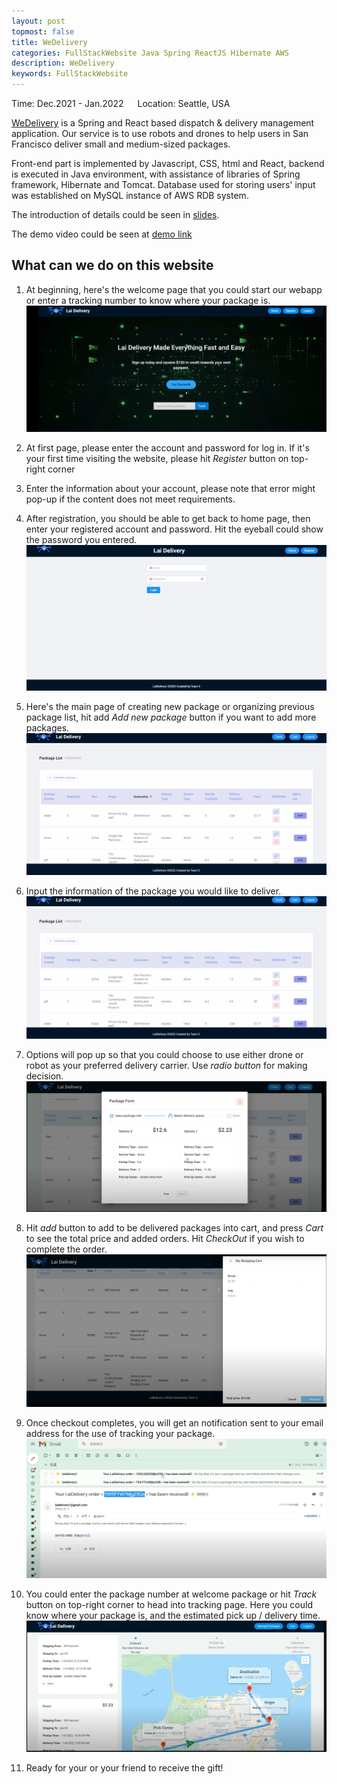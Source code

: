 ```yaml
---
layout: post
topmost: false
title: WeDelivery
categories: FullStackWebsite Java Spring ReactJS Hibernate AWS
description: WeDelivery
keywords: FullStackWebsite
---
```


Time: Dec.2021 - Jan.2022 &emsp; Location: Seattle, USA

[WeDelivery](https://github.com/Leluth/WeDelivery) is a Spring and React based dispatch & delivery management application. Our service is to use robots and drones to help users in San Francisco deliver small and medium-sized packages.

Front-end part is implemented by Javascript, CSS, html and React, backend is executed in Java environment, with assistance of libraries of Spring framework, Hibernate and Tomcat. Database used for storing users' input was established on MySQL instance of AWS RDB system.

The introduction of details could be seen in [slides](https://github.com/Leluth/WeDelivery/blob/main/images/LaiDelivery%201.0%20Demo.pdf).

The demo video could be seen at [demo link](https://www.youtube.com/watch?time_continue=1&v=04vbk0RKcxw&feature=emb_title)

## What can we do on this website
1. At beginning, here's the welcome page that you could start our webapp or enter a tracking number to know where your package is.![welcome](/images/posts/java/wedelivery-welcome.png)

2. At first page, please enter the account and password for log in. If it's your first time visiting the website, please hit *Register* button on top-right corner

2. Enter the information about your account, please note that error might pop-up if the content does not meet requirements.

3. After registration, you should be able to get back to home page, then enter your registered account and password. Hit the eyeball could show the password you entered.
![register&login](/images/posts/java/wedelivery-login.gif)

4. Here's the main page of creating new package or organizing previous package list, hit add *Add new package* button if you want to add more packages.
![packagelist](/images/posts/java/wedelivery-packagelist.gif)

5. Input the information of the package you would like to deliver.
![packageinput](/images/posts/java/wedelivery-package_input.gif)

6. Options will pop up so that you could choose to use either drone or robot as your preferred delivery carrier. Use *radio button* for making decision.
![options](/images/posts/java/wedelivery-options.png)

7. Hit *add* button to add to be delivered packages into cart, and press *Cart* to see the total price and added orders. Hit *CheckOut* if you wish to complete the order.
![checkout](/images/posts/java/wedelivery-checkout.png)

8. Once checkout completes, you will get an notification sent to your email address for the use of tracking your package. 
![mail](/images/posts/java/wedelivery-notification.png)

9. You could enter the package number at welcome package or hit *Track* button on top-right corner to head into tracking page. Here you could know where your package is, and the estimated pick up / delivery time.
![track](/images/posts/java/wedelivery-tracking.png)

10. Ready for your or your friend to receive the gift!